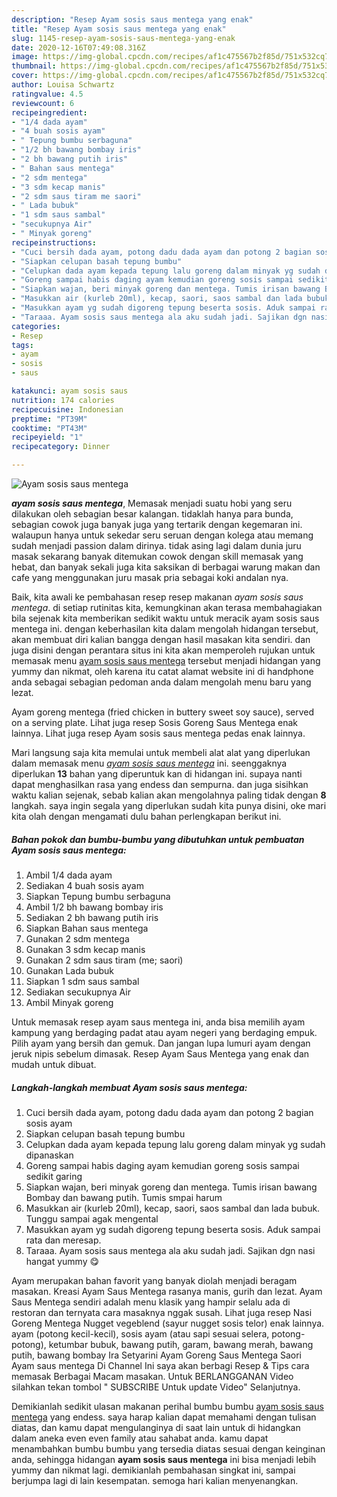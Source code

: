 ```yaml
---
description: "Resep Ayam sosis saus mentega yang enak"
title: "Resep Ayam sosis saus mentega yang enak"
slug: 1145-resep-ayam-sosis-saus-mentega-yang-enak
date: 2020-12-16T07:49:08.316Z
image: https://img-global.cpcdn.com/recipes/af1c475567b2f85d/751x532cq70/ayam-sosis-saus-mentega-foto-resep-utama.jpg
thumbnail: https://img-global.cpcdn.com/recipes/af1c475567b2f85d/751x532cq70/ayam-sosis-saus-mentega-foto-resep-utama.jpg
cover: https://img-global.cpcdn.com/recipes/af1c475567b2f85d/751x532cq70/ayam-sosis-saus-mentega-foto-resep-utama.jpg
author: Louisa Schwartz
ratingvalue: 4.5
reviewcount: 6
recipeingredient:
- "1/4 dada ayam"
- "4 buah sosis ayam"
- " Tepung bumbu serbaguna"
- "1/2 bh bawang bombay iris"
- "2 bh bawang putih iris"
- " Bahan saus mentega"
- "2 sdm mentega"
- "3 sdm kecap manis"
- "2 sdm saus tiram me saori"
- " Lada bubuk"
- "1 sdm saus sambal"
- "secukupnya Air"
- " Minyak goreng"
recipeinstructions:
- "Cuci bersih dada ayam, potong dadu dada ayam dan potong 2 bagian sosis ayam"
- "Siapkan celupan basah tepung bumbu"
- "Celupkan dada ayam kepada tepung lalu goreng dalam minyak yg sudah dipanaskan"
- "Goreng sampai habis daging ayam kemudian goreng sosis sampai sedikit garing"
- "Siapkan wajan, beri minyak goreng dan mentega. Tumis irisan bawang Bombay dan bawang putih. Tumis smpai harum"
- "Masukkan air (kurleb 20ml), kecap, saori, saos sambal dan lada bubuk. Tunggu sampai agak mengental"
- "Masukkan ayam yg sudah digoreng tepung beserta sosis. Aduk sampai rata dan meresap."
- "Taraaa. Ayam sosis saus mentega ala aku sudah jadi. Sajikan dgn nasi hangat yummy 😋"
categories:
- Resep
tags:
- ayam
- sosis
- saus

katakunci: ayam sosis saus 
nutrition: 174 calories
recipecuisine: Indonesian
preptime: "PT39M"
cooktime: "PT43M"
recipeyield: "1"
recipecategory: Dinner

---
```



![Ayam sosis saus mentega](https://img-global.cpcdn.com/recipes/af1c475567b2f85d/751x532cq70/ayam-sosis-saus-mentega-foto-resep-utama.jpg)

<b><i>ayam sosis saus mentega</i></b>, Memasak menjadi suatu hobi yang seru dilakukan oleh sebagian besar kalangan. tidaklah hanya para bunda, sebagian cowok juga banyak juga yang tertarik dengan kegemaran ini. walaupun hanya untuk sekedar seru seruan dengan kolega atau memang sudah menjadi passion dalam dirinya. tidak asing lagi dalam dunia juru masak sekarang banyak ditemukan cowok dengan skill memasak yang hebat, dan banyak sekali juga kita saksikan di berbagai warung makan dan cafe yang menggunakan juru masak pria sebagai koki andalan nya.

Baik, kita awali ke pembahasan resep resep makanan <i>ayam sosis saus mentega</i>. di setiap rutinitas kita, kemungkinan akan terasa membahagiakan bila sejenak kita memberikan sedikit waktu untuk meracik ayam sosis saus mentega ini. dengan keberhasilan kita dalam mengolah hidangan tersebut, akan membuat diri kalian bangga dengan hasil masakan kita sendiri. dan juga disini dengan perantara situs ini kita akan memperoleh rujukan untuk memasak menu <u>ayam sosis saus mentega</u> tersebut menjadi hidangan yang yummy dan nikmat, oleh karena itu catat alamat website ini di handphone anda sebagai sebagian pedoman anda dalam mengolah menu baru yang lezat.

Ayam goreng mentega (fried chicken in buttery sweet soy sauce), served on a serving plate. Lihat juga resep Sosis Goreng Saus Mentega enak lainnya. Lihat juga resep Ayam sosis saus mentega pedas enak lainnya.


Mari langsung saja kita memulai untuk membeli alat alat yang diperlukan dalam memasak menu <u><i>ayam sosis saus mentega</i></u> ini. seenggaknya diperlukan <b>13</b> bahan yang diperuntuk kan di hidangan ini. supaya nanti dapat menghasilkan rasa yang endess dan sempurna. dan juga sisihkan waktu kalian sejenak, sebab kalian akan mengolahnya paling tidak dengan <b>8</b> langkah. saya ingin segala yang diperlukan sudah kita punya disini, oke mari kita olah dengan mengamati dulu bahan perlengkapan berikut ini.

<!--inarticleads1-->

##### Bahan pokok dan bumbu-bumbu yang dibutuhkan untuk pembuatan Ayam sosis saus mentega:

1. Ambil 1/4 dada ayam
1. Sediakan 4 buah sosis ayam
1. Siapkan  Tepung bumbu serbaguna
1. Ambil 1/2 bh bawang bombay iris
1. Sediakan 2 bh bawang putih iris
1. Siapkan  Bahan saus mentega
1. Gunakan 2 sdm mentega
1. Gunakan 3 sdm kecap manis
1. Gunakan 2 sdm saus tiram (me; saori)
1. Gunakan  Lada bubuk
1. Siapkan 1 sdm saus sambal
1. Sediakan secukupnya Air
1. Ambil  Minyak goreng


Untuk memasak resep ayam saus mentega ini, anda bisa memilih ayam kampung yang berdaging padat atau ayam negeri yang berdaging empuk. Pilih ayam yang bersih dan gemuk. Dan jangan lupa lumuri ayam dengan jeruk nipis sebelum dimasak. Resep Ayam Saus Mentega yang enak dan mudah untuk dibuat. 

<!--inarticleads2-->

##### Langkah-langkah membuat Ayam sosis saus mentega:

1. Cuci bersih dada ayam, potong dadu dada ayam dan potong 2 bagian sosis ayam
1. Siapkan celupan basah tepung bumbu
1. Celupkan dada ayam kepada tepung lalu goreng dalam minyak yg sudah dipanaskan
1. Goreng sampai habis daging ayam kemudian goreng sosis sampai sedikit garing
1. Siapkan wajan, beri minyak goreng dan mentega. Tumis irisan bawang Bombay dan bawang putih. Tumis smpai harum
1. Masukkan air (kurleb 20ml), kecap, saori, saos sambal dan lada bubuk. Tunggu sampai agak mengental
1. Masukkan ayam yg sudah digoreng tepung beserta sosis. Aduk sampai rata dan meresap.
1. Taraaa. Ayam sosis saus mentega ala aku sudah jadi. Sajikan dgn nasi hangat yummy 😋


Ayam merupakan bahan favorit yang banyak diolah menjadi beragam masakan. Kreasi Ayam Saus Mentega rasanya manis, gurih dan lezat. Ayam Saus Mentega sendiri adalah menu klasik yang hampir selalu ada di restoran dan ternyata cara masaknya nggak susah. Lihat juga resep Nasi Goreng Mentega Nugget vegeblend (sayur nugget sosis telor) enak lainnya. ayam (potong kecil-kecil), sosis ayam (atau sapi sesuai selera, potong-potong), ketumbar bubuk, bawang putih, garam, bawang merah, bawang putih, bawang bombay Ira Setyarini Ayam Goreng Saus Mentega Saori Ayam saus mentega Di Channel Ini saya akan berbagi Resep &amp; Tips cara memasak Berbagai Macam masakan. Untuk BERLANGGANAN Video silahkan tekan tombol &#34; SUBSCRIBE Untuk update Video&#34; Selanjutnya. 

Demikianlah sedikit ulasan makanan perihal bumbu bumbu <u>ayam sosis saus mentega</u> yang endess. saya harap kalian dapat memahami dengan tulisan diatas, dan kamu dapat mengulanginya di saat lain untuk di hidangkan dalam aneka even even family atau sahabat anda. kamu dapat menambahkan bumbu bumbu yang tersedia diatas sesuai dengan keinginan anda, sehingga hidangan <b>ayam sosis saus mentega</b> ini bisa menjadi lebih yummy dan nikmat lagi. demikianlah pembahasan singkat ini, sampai berjumpa lagi di lain kesempatan. semoga hari kalian menyenangkan.
